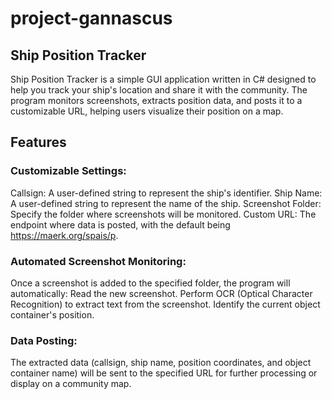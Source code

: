 # project-gannascus


## Ship Position Tracker
Ship Position Tracker is a simple GUI application written in C# designed to help you track your ship's location and share it with the community. The program monitors screenshots, extracts position data, and posts it to a customizable URL, helping users visualize their position on a map.

## Features
### Customizable Settings:

Callsign: A user-defined string to represent the ship's identifier.
Ship Name: A user-defined string to represent the name of the ship.
Screenshot Folder: Specify the folder where screenshots will be monitored.
Custom URL: The endpoint where data is posted, with the default being https://maerk.org/spais/p.
### Automated Screenshot Monitoring:

Once a screenshot is added to the specified folder, the program will automatically:
Read the new screenshot.
Perform OCR (Optical Character Recognition) to extract text from the screenshot.
Identify the current object container's position.
### Data Posting:

The extracted data (callsign, ship name, position coordinates, and object container name) will be sent to the specified URL for further processing or display on a community map.
